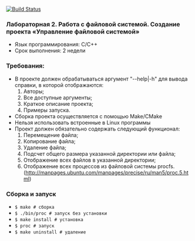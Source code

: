[![Build Status](https://travis-ci.org/ViktoriaGatz/file_system_C.svg?branch=master)](https://travis-ci.org/ViktoriaGatz/file_system_C)
### Лабораторная 2. Работа с файловой системой. Создание проекта «Управление файловой системой»

* Язык программирования: С/С++
* Срок выполнения: 2 недели

### Требования:
* В проекте должен обрабатываться аргумент "--help|-h" для вывода справки, в которой отображаются:
    1. Авторы;
    2. Все доступные аргументы;
    3. Краткое описание проекта;
    4. Примеры запуска.
* Сборка проекта осуществляется с помощью Make/CMake
* Нельзя использовать встроенные в Linux программы
* Проект должен обязательно содержать следующий функционал:
    1. Перемещение файла;
    2. Копирование файла;
    3. Удаление файла;
    4. Подсчет общего размера указанной директории или файла;
    5. Отображение всех файлов в указанной директории;
    6. Отображение всех процессов из файловой системы procfs. (http://manpages.ubuntu.com/manpages/precise/ru/man5/proc.5.html)

### Сборка и запуск
* ````$ make # сборка````                 
* ````$ ./bin/proc # запуск без установки````                  
* ````$ make install # установка````                 
* ````$ proc # запуск````               
* ````$ make uninstall # удаление````                 
